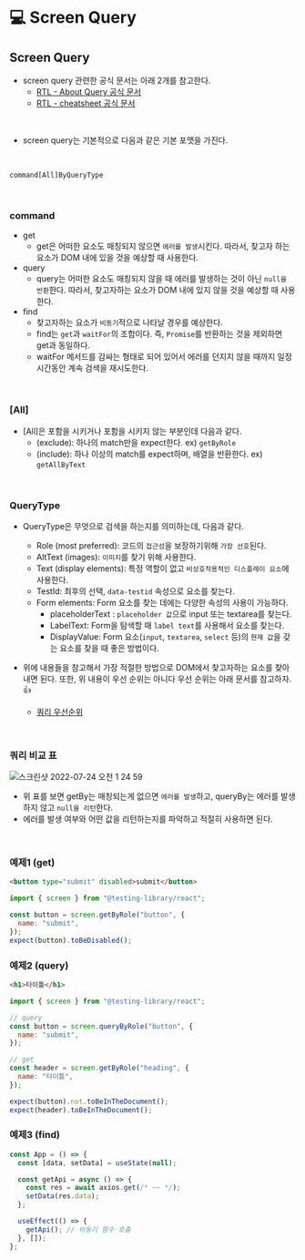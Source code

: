 # 💻 Screen Query

## Screen Query

- screen query 관련한 공식 문서는 아래 2개를 참고한다.
  - [RTL - About Query 공식 문서](https://testing-library.com/docs/queries/about/)
  - [RTL - cheatsheet 공식 문서](https://testing-library.com/docs/react-testing-library/cheatsheet/)

<br />

- screen query는 기본적으로 다음과 같은 기본 포맷을 가진다.

<br />

```
command[All]ByQueryType
```

<br />

### command

- get
  - get은 어떠한 요소도 매칭되지 않으면 `에러를 발생`시킨다. 따라서, 찾고자 하는 요소가 DOM 내에 있을 것을 예상할 때 사용한다.
- query
  - query는 어떠한 요소도 매칭되지 않을 때 에러를 발생하는 것이 아닌 `null을 반환`한다. 따라서, 찾고자하는 요소가 DOM 내에 있지 않을 것을 예상할 때 사용한다.
- find
  - 찾고자하는 요소가 `비동기`적으로 나타날 경우를 예상한다.
  - find는 `get`과 `waitFor`의 조합이다. 즉, `Promise`를 반환하는 것을 제외하면 get과 동일하다.
  - waitFor 메서드를 감싸는 형태로 되어 있어서 에러를 던지지 않을 때까지 일정 시간동안 계속 검색을 재시도한다.

<br />

### [All]

- [All]은 포함을 시키거나 포함을 시키지 않는 부분인데 다음과 같다.
  - (exclude): 하나의 match만을 expect한다. ex) `getByRole`
  - (include): 하나 이상의 match를 expect하며, 배열을 반환한다. ex) `getAllByText`

<br />

### QueryType

- QueryType은 무엇으로 검색을 하는지를 의미하는데, 다음과 같다.

  - Role (most preferred): 코드의 `접근성`을 보장하기위해 `가장 선호`된다.
  - AltText (images): `이미지`를 찾기 위해 사용한다.
  - Text (display elements): 특정 역할이 없고 `비상호작용적인 디스플레이 요소`에 사용한다.
  - TestId: 최후의 선택, `data-testid` 속성으로 요소를 찾는다.
  - Form elements: Form 요소를 찾는 데에는 다양한 속성의 사용이 가능하다.
    - placeholderText : `placeholder 값`으로 input 또는 textarea를 찾는다.
    - LabelText: Form을 탐색할 때 `label text`를 사용해서 요소를 찾는다.
    - DisplayValue: Form 요소(`input`, `textarea`, `select` 등)의 `현재 값`을 갖는 요소를 찾을 때 좋은 방법이다.

- 위에 내용들을 참고해서 가장 적절한 방법으로 DOM에서 찾고자하는 요소를 찾아내면 된다. 또한, 위 내용이 우선 순위는 아니다 우선 순위는 아래 문서를 참고하자. 👍
  - [쿼리 우선순위](https://github.com/ssi02014/React-Test-Documents-To-Reference/blob/master/docuemnts/priority.md)

<br />

### 쿼리 비교 표

![스크린샷 2022-07-24 오전 1 24 59](https://user-images.githubusercontent.com/64779472/180613880-835f6266-0348-4ab3-9e14-3870dc5526c0.png)

- 위 표를 보면 getBy는 매칭되는게 없으면 `에러를 발생`하고, queryBy는 에러를 발생하지 않고 `null을 리턴`한다.
- 에러를 발생 여부와 어떤 값을 리턴하는지를 파악하고 적절히 사용하면 된다.

<br />

### 예제1 (get)

```html
<button type="submit" disabled>submit</button>
```

```js
import { screen } from "@testing-library/react";

const button = screen.getByRole("button", {
  name: "submit",
});
expect(button).toBeDisabled();
```

### 예제2 (query)

```html
<h1>타이틀</h1>
```

```js
import { screen } from "@testing-library/react";

// query
const button = screen.queryByRole("button", {
  name: "submit",
});

// get
const header = screen.getByRole("heading", {
  name: "타이틀",
});

expect(button).not.toBeInTheDocument();
expect(header).toBeInTheDocument();
```

### 예제3 (find)

```jsx
const App = () => {
  const [data, setData] = useState(null);

  const getApi = async () => {
    const res = await axios.get(/* ~~ */);
    setData(res.data);
  };

  useEffect(() => {
    getApi(); // 비동기 함수 호출
  }, []);
};
```
